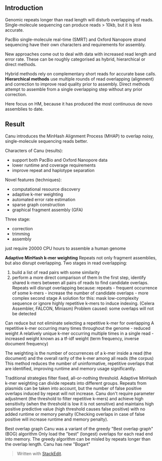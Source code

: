 ## Introduction
Genomic repeats longer than read length will disturb overlapping of reads. Single-molecule sequencing can produce reads > 10kb, but it is less accurate.

PacBio single-molecule real-time (SMRT) and Oxford Nanopore strand sequencing have their own characters and requirements for assembly. 

New approaches come out to deal with data with increased read length and error rate. These can be roughly categorised as hybrid, hierarchical or direct methods.

Hybrid methods rely on complementary short reads for accurate base calls.
**Hierarchical methods** use multiple rounds of read  overlapping (alignment) and correction to improve read quality prior to assembly.
Direct methods attempt to assemble from a single overlapping step without any prior correction.

Here focus on HM, because it has produced the most continuous de novo assemblies to date.

## Result
Canu introduces the MinHash Alignment Process (MHAP) to overlap noisy, single-molecule sequencing reads better.

Characters of Canu (results):
- support both PacBio and Oxford Nanopore data
- lower runtime and coverage requirements
- improve repeat and haplotype separation

Novel features (techniques):
- computational resource discovery
- adaptive k-mer weighting
- automated error rate estimation
- sparse graph construction
- graphical fragment assembly (GFA)

Three stage:
- correction
- trimming
- assembly

just require 20000 CPU hours to assemble a human genome

**Adaptive MinHash k-mer weighting**
Repeats not only fragment assemblies, but also disrupt overlapping.
Two stages in read overlapping:
1. build a list of read pairs with some similarity
2. perform a more direct comparison of them
In the first step, identify shared k-mers between all pairs of reads to find candidate overlaps. Repeats will disrupt overlapping because: 
repeats - frequent occurrence of some k-mers - increase the number of candidate overlaps - more complex second stage
A solution for this: mask low-complexity sequence or ignore highly repetitive k-mers to induce indexing. (Celera Assembler, FALCON, Miniasm)
Problem caused: some overlaps will not be detected

Can reduce but not eliminate selecting a repetitive k-mer for overlapping
A repetitive k-mer occurring many times throughout the genome - reduced weight 
A relatively unique k-mer occurring multiple times in a single read - increased weight 
known as a tf-idf weight (term frequency, inverse document frequency)

The weighting is the number of occurrences of a k-mer inside a read (the document) and the overall rarity of the k-mer among all reads (the corpus)
This method reduces the number of uninformative, repetitive overlaps that are identified, improving runtime and memory usage significantly.

Traditional strategies filter fixed, all-or-nothing threshold.
Adaptive MinHash k-mer weighting can divide repeats into different groups. Repeats from plasmids can be taken into account, but the number of false positive overlaps induced by repeat will not increase.
Canu don't require parameter adjustment (the threshold to filter repetitive k-mers) and achieve high sensitivity (when the threshold is low it is not sensitive) and maintains high positive predictive value (high threshold causes false positive) with no added runtime or memory penalty (Checking overlaps in case of false positive will increase runtime and memory penalty).

Best overlap graph
Canu was a variant of the greedy "Best overlap graph" (BOG) algorithm
Only load the "best" (longest) overlaps for each read end into memory.
The greedy algorithm can be misled by repeats longer than the overlap length.
Canu has new "Bogart"
> Written with [StackEdit](https://stackedit.io/).
<!--stackedit_data:
eyJoaXN0b3J5IjpbMzg2MDc5MzUzLC03MDE0NTkzNiwtMTgzMT
czMzY4MSwxODk0NjYxNzEwLDUzMTkxNDMzOCwzNTAxODc0OTcs
MTA3MjI2NjcxNCwyMDU5MDcyMTIyLC05NTExNDY5NjAsLTEzND
EzMDE0NDksLTE1ODkwNjM1MDAsMTY4Mzk5MjE0NiwtMzA4MzEx
XX0=
-->
